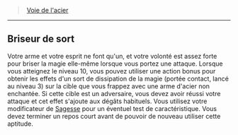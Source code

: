 ﻿> [Voie de l'acier](hd_barbarian_steel.md)

---

## Briseur de sort

Votre arme et votre esprit ne font qu'un, et votre volonté est assez forte pour briser la magie elle-même lorsque vous portez une attaque. Lorsque vous atteignez le niveau 10, vous pouvez utiliser une action bonus pour obtenir les effets d'un sort de dissipation de la magie (portée contact, lancé au niveau 3) sur la cible que vous frappez avec une arme d'acier non enchantée. Si cette cible est un adversaire, vous devez avoir réussi votre attaque et cet effet s'ajoute aux dégâts habituels. Vous utilisez votre modificateur de [Sagesse](hd_abilities_wisdom.md) pour un éventuel test de caractéristique. Vous devez terminer un repos court avant de pouvoir de nouveau utiliser cette aptitude.

